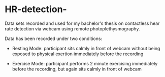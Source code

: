 # HR-detection-
Data sets recorded and used for my bachelor's thesis on contactless hear rate detection via webcam using remote photoplethysmography. 

Data has been recorded under two conditions: 

- Resting Mode: participant sits calmly in front of webcam without being exposed to physical exertion immediately before the recording

- Exercise Mode: participant performs 2 minute exercising immediately before the recording, but again sits calmly in front of webcam
